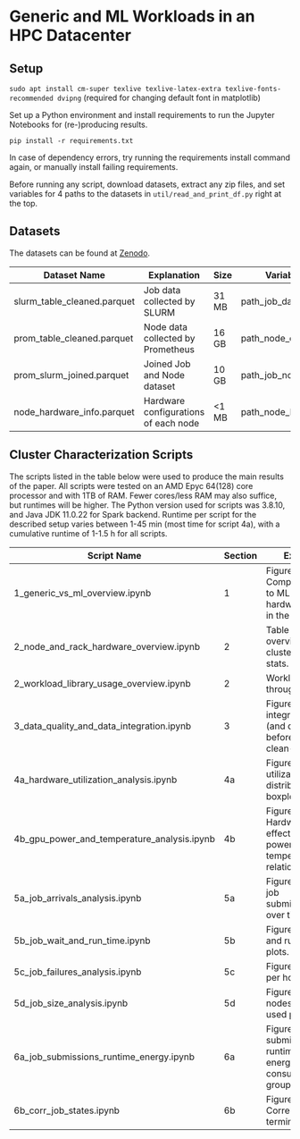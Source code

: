 # Generic and ML Workloads in an HPC Datacenter

## Setup

`sudo apt install cm-super texlive texlive-latex-extra texlive-fonts-recommended dvipng` (required for changing default font in matplotlib)

Set up a Python environment and install requirements to run the Jupyter Notebooks for (re-)producing results. 

`pip install -r requirements.txt`

In case of dependency errors, try running the requirements install command again, or manually install failing requirements.

Before running any script, download datasets, extract any zip files, and set variables for 4 paths to the datasets in `util/read_and_print_df.py` right at the top.

## Datasets

The datasets can be found at [Zenodo](https://zenodo.org/records/11028934).

| Dataset Name                | Explanation               | Size      | Variable in Scripts           |
|-----------------------------|---------------------------|-----------|---------------------------|
| slurm_table_cleaned.parquet | Job data collected by SLURM | 31 MB | path_job_dataset           |
| prom_table_cleaned.parquet |  Node data collected by Prometheus | 16 GB | path_node_dataset           |
| prom_slurm_joined.parquet |  Joined Job and Node dataset      | 10 GB | path_job_node_joined_dataset |
| node_hardware_info.parquet |  Hardware configurations of each node | <1 MB| path_node_hardware_info      |

## Cluster Characterization Scripts

The scripts listed in the table below were used to produce the main results of the paper.
All scripts were tested on an AMD Epyc 64(128) core processor and with 1TB of RAM. Fewer cores/less RAM may also suffice, but runtimes will be higher.
The Python version used for scripts was 3.8.10, and Java JDK 11.0.22 for Spark backend. Runtime per script for the described setup varies between 1-45 min (most time for script 4a), with a cumulative runtime of 1-1.5 h for all scripts.

| Script Name                                  | Section | Explanation                     |
|----------------------------------------------|----|----------------------------------------------------------------------------------------------------------------------------|
| 1_generic_vs_ml_overview.ipynb     | 1          | Figure 1, Table 5: Comparing generic to ML hardware/workload in the cluster.                                               |
| 2_node_and_rack_hardware_overview.ipynb  | 2     | Table 1, 2: Generate overview tables for cluster hardware stats.          |
| 2_workload_library_usage_overview.ipynb            | 2     | Workload overview through XALT logs.
| 3_data_quality_and_data_integration.ipynb  | 3       | Figure 2: Data integration process (and data quality before dataset clean-up).       |
| 4a_hardware_utilization_analysis.ipynb  | 4a      | Figure 3: Hardware utilization of nodes, distribution and boxplots.                                               |
| 4b_gpu_power_and_temperature_analysis.ipynb | 4b | Figure 4, Table 4: Hardware topology effects on GPU power vs temperature relations.                                            |
| 5a_job_arrivals_analysis.ipynb        | 5a       | Figure 5: Analysis if job submissions/arrivals over time.                                                                         |
| 5b_job_wait_and_run_time.ipynb      | 5b         | Figure 6: Job wait and runtime CDF plots.                                                                             |
| 5c_job_failures_analysis.ipynb      | 5c         | Figure 7: Failed jobs per hour bar plots.                                                                             |
| 5d_job_size_analysis.ipynb     | 5d              | Figure 8: Number of nodes and cores used per job.                                                                  |
| 6a_job_submissions_runtime_energy.ipynb  | 6a      | Figure 9: Job submissions, runtimes and energy consumption, grouped by state.                         |
| 6b_corr_job_states.ipynb     | 6b                 | Figure 10: Correlations of job termination states.                                                                    |

